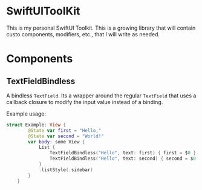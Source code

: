 # SwiftUIToolKit

This is my personal SwiftUI Toolkit. This is a growing library that will contain custo components, modifiers, etc., 
that I will write as needed.

# Components 

## TextFieldBindless

A bindless `TextField`. Its a wrapper around the regular `TextField` that uses a callback closure to 
modify the input value instead of a binding.

Example usage:

```swift
struct Example: View {
        @State var first = "Hello,"
        @State var second = "World!"
        var body: some View {
            List {
                TextFieldBindless("Hello", text: first) { first = $0 }                
                TextFieldBindless("Hello", text: second) { second = $0 }
            }
            .listStyle(.sidebar)
        }
    }
```

